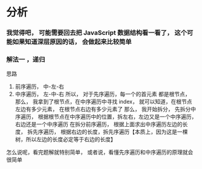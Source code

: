 # 分析

### 我觉得吧， 可能需要回去把 JavaScript 数据结构看一看了， 这个可能如果知道深层原因的话， 会做起来比较简单

### 解法一 ，递归

思路

1. 前序遍历， 中-左-右
2. 中序遍历， 左-中-右
   所以， 对于先序遍历，每一个的首元素 都是根节点，
   那么， 我拿到了根节点，在中序遍历中寻找 index， 就可以知道，在根节点左边有多少元素， 在根节点右边有多少元素了
   那么， 我开始拆分，
   先拆分中序遍历， 根据根节点在中序遍历中的位置，拆左右，左边又是一个中序遍历， 右边还是一个中序遍历
   在拆分前序遍历， 根据上面求出中序遍历左边的长度， 拆先序遍历， 根据右边的长度，拆先序遍历【本质上，因为这是一棵树，所以左边的长度必定等于右边的长度】

怎么说呢，看完题解就特别简单， 或者说，看懂先序遍历和中序遍历的原理就会很简单
